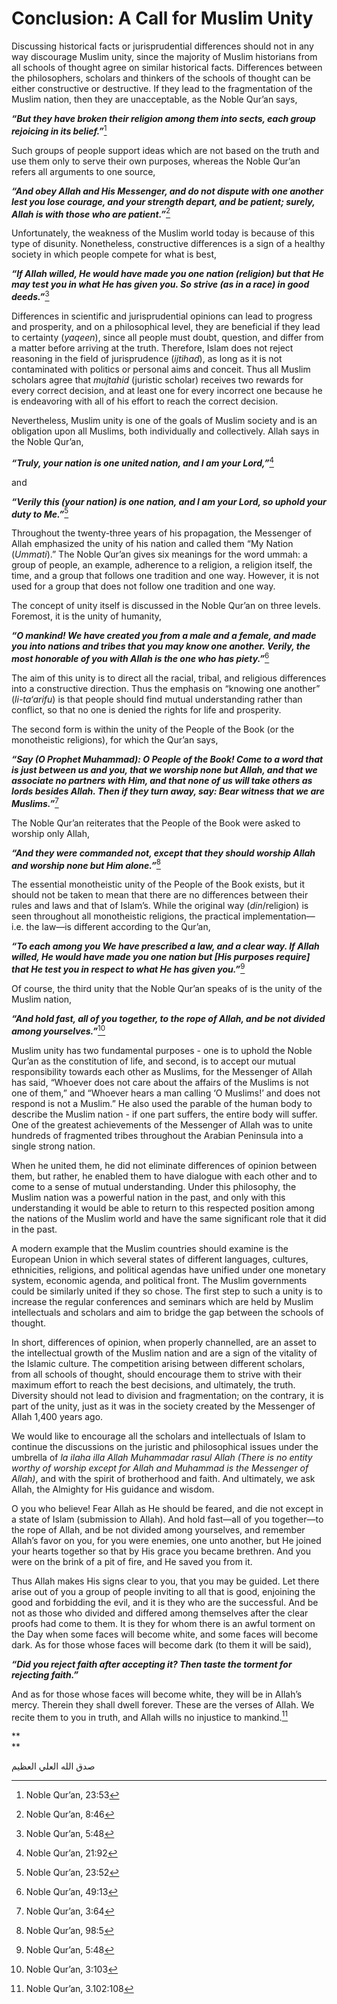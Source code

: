 Conclusion: A Call for Muslim Unity
===================================

Discussing historical facts or jurisprudential differences should not in
any way discourage Muslim unity, since the majority of Muslim historians
from all schools of thought agree on similar historical facts.
Differences between the philosophers, scholars and thinkers of the
schools of thought can be either constructive or destructive. If they
lead to the fragmentation of the Muslim nation, then they are
unacceptable, as the Noble Qur’an says,

***“But they have broken their religion among them into sects, each
group rejoicing in its belief.”***[^1]

Such groups of people support ideas which are not based on the truth and
use them only to serve their own purposes, whereas the Noble Qur’an
refers all arguments to one source,

***“And obey Allah and His Messenger, and do not dispute with one
another lest you lose courage, and your strength depart, and be patient;
surely, Allah is with those who are patient.”***[^2]

Unfortunately, the weakness of the Muslim world today is because of this
type of disunity. Nonetheless, constructive differences is a sign of a
healthy society in which people compete for what is best,

***“If Allah willed, He would have made you one nation (religion) but
that He may test you in what He has given you. So strive (as in a race)
in good deeds.”***[^3]

Differences in scientific and jurisprudential opinions can lead to
progress and prosperity, and on a philosophical level, they are
beneficial if they lead to certainty (*yaqeen*), since all people must
doubt, question, and differ from a matter before arriving at the truth.
Therefore, Islam does not reject reasoning in the field of jurisprudence
(*ijtihad*), as long as it is not contaminated with politics or personal
aims and conceit. Thus all Muslim scholars agree that *mujtahid*
(juristic scholar) receives two rewards for every correct decision, and
at least one for every incorrect one because he is endeavoring with all
of his effort to reach the correct decision.

Nevertheless, Muslim unity is one of the goals of Muslim society and is
an obligation upon all Muslims, both individually and collectively.
Allah says in the Noble Qur’an,

***“Truly, your nation is one united nation, and I am your Lord,”***[^4]

 and

***“Verily this (your nation) is one nation, and I am your Lord, so
uphold your duty to Me.”***[^5]

Throughout the twenty-three years of his propagation, the Messenger of
Allah emphasized the unity of his nation and called them “My Nation
(*Ummati*).” The Noble Qur’an gives six meanings for the word ummah: a
group of people, an example, adherence to a religion, a religion itself,
the time, and a group that follows one tradition and one way. However,
it is not used for a group that does not follow one tradition and one
way.

The concept of unity itself is discussed in the Noble Qur’an on three
levels. Foremost, it is the unity of humanity,

***“O mankind! We have created you from a male and a female, and made
you into nations and tribes that you may know one another. Verily, the
most honorable of you with Allah is the one who has piety.”***[^6]

The aim of this unity is to direct all the racial, tribal, and religious
differences into a constructive direction. Thus the emphasis on “knowing
one another” (*li-ta‘arifu*) is that people should find mutual
understanding rather than conflict, so that no one is denied the rights
for life and prosperity.

The second form is within the unity of the People of the Book (or the
monotheistic religions), for which the Qur’an says,

***“Say (O Prophet Muhammad): O People of the Book! Come to a word that
is just between us and you, that we worship none but Allah, and that we
associate no partners with Him, and that none of us will take others as
lords besides Allah. Then if they turn away, say: Bear witness that we
are Muslims.”***[^7]

The Noble Qur’an reiterates that the People of the Book were asked to
worship only Allah,

***“And they were commanded not, except that they should worship Allah
and worship none but Him alone.”***[^8]

The essential monotheistic unity of the People of the Book exists, but
it should not be taken to mean that there are no differences between
their rules and laws and that of Islam’s. While the original way
(*din*/religion) is seen throughout all monotheistic religions, the
practical implementation—i.e. the law—is different according to the
Qur’an,

***“To each among you We have prescribed a law, and a clear way. If
Allah willed, He would have made you one nation but [His purposes
require] that He test you in respect to what He has given you.”***[^9]

Of course, the third unity that the Noble Qur’an speaks of is the unity
of the Muslim nation,

***“And hold fast, all of you together, to the rope of Allah, and be not
divided among yourselves.”***[^10]

 Muslim unity has two fundamental purposes - one is to uphold the Noble
Qur’an as the constitution of life, and second, is to accept our mutual
responsibility towards each other as Muslims, for the Messenger of Allah
has said, “Whoever does not care about the affairs of the Muslims is not
one of them,” and “Whoever hears a man calling ‘O Muslims!’ and does not
respond is not a Muslim.” He also used the parable of the human body to
describe the Muslim nation - if one part suffers, the entire body will
suffer. One of the greatest achievements of the Messenger of Allah was
to unite hundreds of fragmented tribes throughout the Arabian Peninsula
into a single strong nation.

When he united them, he did not eliminate differences of opinion between
them, but rather, he enabled them to have dialogue with each other and
to come to a sense of mutual understanding. Under this philosophy, the
Muslim nation was a powerful nation in the past, and only with this
understanding it would be able to return to this respected position
among the nations of the Muslim world and have the same significant role
that it did in the past.

A modern example that the Muslim countries should examine is the
European Union in which several states of different languages, cultures,
ethnicities, religions, and political agendas have unified under one
monetary system, economic agenda, and political front. The Muslim
governments could be similarly united if they so chose. The first step
to such a unity is to increase the regular conferences and seminars
which are held by Muslim intellectuals and scholars and aim to bridge
the gap between the schools of thought.

In short, differences of opinion, when properly channelled, are an asset
to the intellectual growth of the Muslim nation and are a sign of the
vitality of the Islamic culture. The competition arising between
different scholars, from all schools of thought, should encourage them
to strive with their maximum effort to reach the best decisions, and
ultimately, the truth. Diversity should not lead to division and
fragmentation; on the contrary, it is part of the unity, just as it was
in the society created by the Messenger of Allah 1,400 years ago.

We would like to encourage all the scholars and intellectuals of Islam
to continue the discussions on the juristic and philosophical issues
under the umbrella of *la ilaha illa Allah Muhammadar rasul Allah (There
is no entity worthy of worship except for Allah and Muhammad is the
Messenger of Allah)*, and with the spirit of brotherhood and faith. And
ultimately, we ask Allah, the Almighty for His guidance and wisdom.

O you who believe! Fear Allah as He should be feared, and die not except
in a state of Islam (submission to Allah). And hold fast—all of you
together—to the rope of Allah, and be not divided among yourselves, and
remember Allah’s favor on you, for you were enemies, one unto another,
but He joined your hearts together so that by His grace you became
brethren. And you were on the brink of a pit of fire, and He saved you
from it.

Thus Allah makes His signs clear to you, that you may be guided. Let
there arise out of you a group of people inviting to all that is good,
enjoining the good and forbidding the evil, and it is they who are the
successful. And be not as those who divided and differed among
themselves after the clear proofs had come to them. It is they for whom
there is an awful torment on the Day when some faces will become white,
and some faces will become dark. As for those whose faces will become
dark (to them it will be said),

***“Did you reject faith after accepting it? Then taste the torment for
rejecting faith.”***

And as for those whose faces will become white, they will be in Allah’s
mercy. Therein they shall dwell forever. These are the verses of Allah.
We recite them to you in truth, and Allah wills no injustice to
mankind.[^11]

**  
**

صدق الله العلي العظيم

[^1]: Noble Qur’an, 23:53

[^2]: Noble Qur’an, 8:46

[^3]: Noble Qur’an, 5:48

[^4]: Noble Qur’an, 21:92

[^5]: Noble Qur’an, 23:52

[^6]: Noble Qur’an, 49:13

[^7]: Noble Qur’an, 3:64

[^8]: Noble Qur’an, 98:5

[^9]: Noble Qur’an, 5:48

[^10]: Noble Qur’an, 3:103

[^11]: Noble Qur’an, 3.102:108


